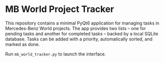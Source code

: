 # MB World Project Tracker

This repository contains a minimal PyQt6 application for managing tasks in Mercedes-Benz World projects. The app provides two lists – one for pending tasks and another for completed tasks – backed by a local SQLite database. Tasks can be added with a priority, automatically sorted, and marked as done.

Run `mb_world_tracker.py` to launch the interface.
